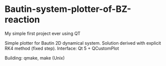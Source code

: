 # Bautin-system-plotter-of-BZ-reaction
My simple first project ever using QT

Simple plotter for Bautin 2D dynamical system.
Solution derived with explicit RK4 method (fixed step).
Interface: Qt 5 + QCustomPlot

Building: qmake, make (Unix)
